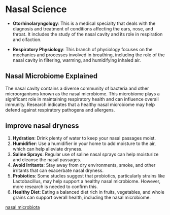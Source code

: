 # Nasal Science

* **Otorhinolaryngology**: This is a medical specialty that deals with the diagnosis and treatment of conditions affecting the ears, nose, and throat. It includes the study of the nasal cavity and its role in respiration and olfaction.

* **Respiratory Physiology**: This branch of physiology focuses on the mechanics and processes involved in breathing, including the role of the nasal cavity in filtering, warming, and humidifying inhaled air.

## Nasal Microbiome Explained

The nasal cavity contains a diverse community of bacteria and other microorganisms known as the nasal microbiome. This microbiome plays a significant role in maintaining respiratory health and can influence overall immunity. Research indicates that a healthy nasal microbiome may help defend against respiratory pathogens and allergens.

## improve nasal dryness

1. **Hydration**: Drink plenty of water to keep your nasal passages moist.
2. **Humidifier**: Use a humidifier in your home to add moisture to the air, which can help alleviate dryness.
3. **Saline Sprays**: Regular use of saline nasal sprays can help moisturize and cleanse the nasal passages.
4. **Avoid Irritants**: Stay away from dry environments, smoke, and other irritants that can exacerbate nasal dryness.
5. **Probiotics**: Some studies suggest that probiotics, particularly strains like Lactobacillus, may help support a healthy nasal microbiome. However, more research is needed to confirm this.
6. **Healthy Diet**: Eating a balanced diet rich in fruits, vegetables, and whole grains can support overall health, including the nasal microbiome.

[nasal microbiota](https://www.sciencedirect.com/topics/immunology-and-microbiology/nasal-microbiome)
